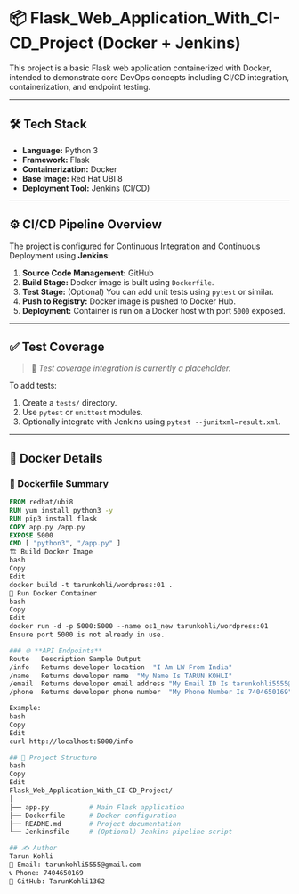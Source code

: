 # 📦 Flask_Web_Application_With_CI-CD_Project (Docker + Jenkins)

This project is a basic Flask web application containerized with Docker, intended to demonstrate core DevOps concepts including CI/CD integration, containerization, and endpoint testing.

---

## 🛠️ Tech Stack

- **Language:** Python 3
- **Framework:** Flask
- **Containerization:** Docker
- **Base Image:** Red Hat UBI 8
- **Deployment Tool:** Jenkins (CI/CD)

---

## ⚙️ CI/CD Pipeline Overview

The project is configured for Continuous Integration and Continuous Deployment using **Jenkins**:

1. **Source Code Management:** GitHub
2. **Build Stage:** Docker image is built using `Dockerfile`.
3. **Test Stage:** (Optional) You can add unit tests using `pytest` or similar.
4. **Push to Registry:** Docker image is pushed to Docker Hub.
5. **Deployment:** Container is run on a Docker host with port `5000` exposed.

---

## ✅ Test Coverage

> 🔧 *Test coverage integration is currently a placeholder.*

To add tests:

1. Create a `tests/` directory.
2. Use `pytest` or `unittest` modules.
3. Optionally integrate with Jenkins using `pytest --junitxml=result.xml`.

---

## 🐳 Docker Details

### 📄 Dockerfile Summary

```Dockerfile
FROM redhat/ubi8
RUN yum install python3 -y
RUN pip3 install flask
COPY app.py /app.py
EXPOSE 5000
CMD [ "python3", "/app.py" ]
🏗️ Build Docker Image
bash
Copy
Edit
docker build -t tarunkohli/wordpress:01 .
🚀 Run Docker Container
bash
Copy
Edit
docker run -d -p 5000:5000 --name os1_new tarunkohli/wordpress:01
Ensure port 5000 is not already in use.

### 🌐 **API Endpoints**
Route	Description	Sample Output
/info	Returns developer location	"I Am LW From India"
/name	Returns developer name	"My Name Is TARUN KOHLI"
/email	Returns developer email address	"My Email ID Is tarunkohli5555@gmail.com"
/phone	Returns developer phone number	"My Phone Number Is 7404650169"

Example:
bash
Copy
Edit
curl http://localhost:5000/info

## 📁 Project Structure
bash
Copy
Edit
Flask_Web_Application_With_CI-CD_Project/
│
├── app.py          # Main Flask application
├── Dockerfile      # Docker configuration
├── README.md       # Project documentation
└── Jenkinsfile     # (Optional) Jenkins pipeline script

## ✍️ Author
Tarun Kohli
📧 Email: tarunkohli5555@gmail.com
📞 Phone: 7404650169
🐙 GitHub: TarunKohli1362


